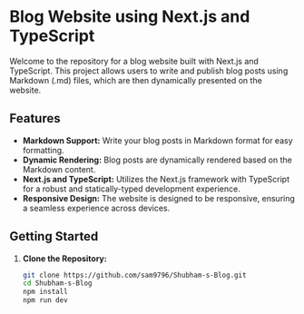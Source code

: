 # Blog Website using Next.js and TypeScript

Welcome to the repository for a blog website built with Next.js and TypeScript. This project allows users to write and publish blog posts using Markdown (.md) files, which are then dynamically presented on the website.

## Features

- **Markdown Support:** Write your blog posts in Markdown format for easy formatting.
- **Dynamic Rendering:** Blog posts are dynamically rendered based on the Markdown content.
- **Next.js and TypeScript:** Utilizes the Next.js framework with TypeScript for a robust and statically-typed development experience.
- **Responsive Design:** The website is designed to be responsive, ensuring a seamless experience across devices.

## Getting Started

1. **Clone the Repository:**

   ```bash
   git clone https://github.com/sam9796/Shubham-s-Blog.git
   cd Shubham-s-Blog
   npm install
   npm run dev

